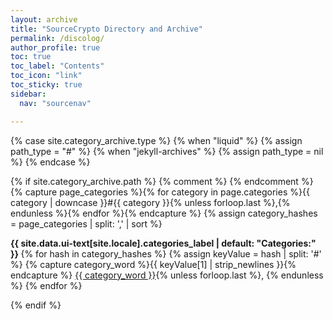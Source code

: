 ```yaml
---
layout: archive
title: "SourceCrypto Directory and Archive"
permalink: /discolog/
author_profile: true
toc: true
toc_label: "Contents"
toc_icon: "link"
toc_sticky: true
sidebar:
  nav: "sourcenav" 

---
```


{% case site.category_archive.type %}
  {% when "liquid" %}
    {% assign path_type = "#" %}
  {% when "jekyll-archives" %}
    {% assign path_type = nil %}
{% endcase %}

{% if site.category_archive.path %}
  {% comment %}
    <!-- Sort alphabetically regardless of case e.g. a B c d E -->
    <!-- modified from http://www.codeofclimber.ru/2015/sorting-site-tags-in-jekyll/ -->
  {% endcomment %}
  {% capture page_categories %}{% for category in page.categories %}{{ category | downcase }}#{{ category }}{% unless forloop.last %},{% endunless %}{% endfor %}{% endcapture %}
  {% assign category_hashes = page_categories | split: ',' | sort %}

  <p class="page__taxonomy">
    <strong><i class="fas fa-fw fa-folder-open" aria-hidden="true"></i> {{ site.data.ui-text[site.locale].categories_label | default: "Categories:" }} </strong>
    <span itemprop="keywords">
    {% for hash in category_hashes %}
      {% assign keyValue = hash | split: '#' %}
      {% capture category_word %}{{ keyValue[1] | strip_newlines }}{% endcapture %}
      <a href="{{ category_word | slugify | prepend: path_type | prepend: site.category_archive.path | relative_url }}" class="page__taxonomy-item" rel="tag">{{ category_word }}</a>{% unless forloop.last %}<span class="sep">, </span>{% endunless %}
    {% endfor %}
    </span>
  </p>
{% endif %}